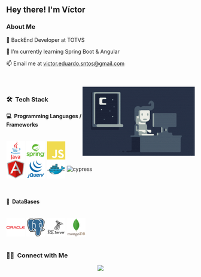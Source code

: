 <h2>Hey there! I'm Víctor</h2>

### About Me

💼   BackEnd Developer at TOTVS

🌱   I’m currently learning Spring Boot & Angular

📫   Email me at victor.eduardo.sntos@gmail.com

<br>
<br>

<img alt="Night Coding" src="https://raw.githubusercontent.com/victorEsantos/victorEsantos/master/assets/Night-Coding.gif" align="right"/>

<h3>🛠 &nbsp;Tech Stack</h3>

#### 💻 &nbsp;Programming Languages / Frameworks

<div style="display: inline_block"><br>
  <img align="center" alt="java" height="50" width="50" src="https://raw.githubusercontent.com/devicons/devicon/9f4f5cdb393299a81125eb5127929ea7bfe42889/icons/java/java-original-wordmark.svg">
  <img align="center" alt="spring" height="50" width="50" src="https://raw.githubusercontent.com/devicons/devicon/9f4f5cdb393299a81125eb5127929ea7bfe42889/icons/spring/spring-original-wordmark.svg">
  <img align="center" alt="Js" height="50" width="50" src="https://raw.githubusercontent.com/devicons/devicon/master/icons/javascript/javascript-plain.svg">
  <img align="center" alt="angular" height="50" width="50" src="https://raw.githubusercontent.com/devicons/devicon/9f4f5cdb393299a81125eb5127929ea7bfe42889/icons/angularjs/angularjs-original.svg">
  <img align="center" alt="jQuery" height="50" width="50" src="https://raw.githubusercontent.com/devicons/devicon/9f4f5cdb393299a81125eb5127929ea7bfe42889/icons/jquery/jquery-plain-wordmark.svg">
  <img align="center" alt="docker" height="50" width="50" src="https://raw.githubusercontent.com/devicons/devicon/9f4f5cdb393299a81125eb5127929ea7bfe42889/icons/docker/docker-original.svg">
  <img align="center" alt="cypress" height="50" width="50" src="https://github.com/cypress-io/cypress-icons/blob/master/src/cypress.iconset/icon_128x128.png?raw=true">

</div>

<br>
<br>

#### 💾 &nbsp;DataBases
<div style="display: inline_block"><br>
  <img align="center" alt="oracle" height="50" width="50" src="https://raw.githubusercontent.com/devicons/devicon/9f4f5cdb393299a81125eb5127929ea7bfe42889/icons/oracle/oracle-original.svg">
  <img align="center" alt="postgresql" height="50" width="50" src="https://raw.githubusercontent.com/devicons/devicon/9f4f5cdb393299a81125eb5127929ea7bfe42889/icons/postgresql/postgresql-original.svg">
  <img align="center" alt="microsoftsqlserver" height="50" width="50" src="https://raw.githubusercontent.com/devicons/devicon/9f4f5cdb393299a81125eb5127929ea7bfe42889/icons/microsoftsqlserver/microsoftsqlserver-plain-wordmark.svg">
  <img align="center" alt="mongodb" height="50" width="50" src="https://raw.githubusercontent.com/devicons/devicon/9f4f5cdb393299a81125eb5127929ea7bfe42889/icons/mongodb/mongodb-original-wordmark.svg">

</div>

<br>

### 🤝🏻 &nbsp;Connect with Me

<p align="center">
<a href="https://linkedin.com/in/victoresantos"><img src="https://img.shields.io/badge/-Victor%20Eduardo%20dos%20Santos-0077B5?style=flat&logo=Linkedin&logoColor=white"/></a>
</p>
